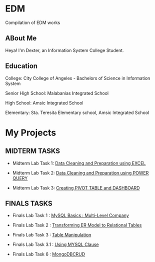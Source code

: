 # EDM
Compilation of EDM works

## ABout Me
Heya! I'm Dexter, an Information System College Student.

## Education
College: City College of Angeles - Bachelors of Science in Information System

Senior High School: Malabanias Integrated School

High School: Amsic Integrated School

Elementary: Sta. Teresita Elementary school, Amsic Integrated School

# My Projects
## MIDTERM TASKS
- Midterm Lab Task 1: [Data Cleaning and Preparation using EXCEL](https://dtx-byte.github.io/Midterm-Lab-Task-1/)

- Midterm Lab Task 2: [Data Cleaning and Preparation using POWER QUERY](https://dtx-byte.github.io/Midterm-Lab-Task-2/)

- Midterm Lab Task 3: [Creating PIVOT TABLE and DASHBOARD](https://dtx-byte.github.io/Midterm-Lab-Task-3/)

## FINALS TASKS
- Finals Lab Task 1 : [MySQL Basics : Multi-Level Company](https://dtx-byte.github.io/Final-Lab-Task-1/)

- Finals Lab Task 2 : [Transforming ER Model to Relational Tables](https://dtx-byte.github.io/Final-Lab-Task-2/)

- Finals Lab Task 3 : [Table Manipulation](https://dtx-byte.github.io/Final-Lab-Task-3/)

- Finals Lab Task 3.1 : [Using MYSQL Clause](https://dtx-byte.github.io/Final_Lab_Task_3-1/)

- Finals Lab Task 6 : [MongoDBCRUD](https://dtx-byte.github.io/Final-Lab-Task-6/)
